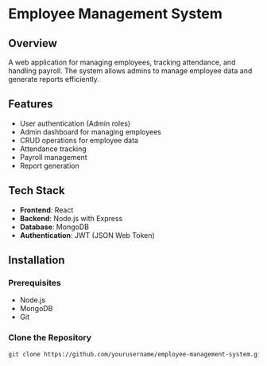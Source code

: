 # Employee Management System

## Overview
A web application for managing employees, tracking attendance, and handling payroll. The system allows admins to manage employee data and generate reports efficiently.

## Features
- User authentication (Admin roles)
- Admin dashboard for managing employees
- CRUD operations for employee data
- Attendance tracking
- Payroll management
- Report generation

## Tech Stack
- **Frontend**: React
- **Backend**: Node.js with Express
- **Database**: MongoDB
- **Authentication**: JWT (JSON Web Token)

## Installation

### Prerequisites
- Node.js
- MongoDB
- Git

### Clone the Repository
```bash
git clone https://github.com/yourusername/employee-management-system.git
